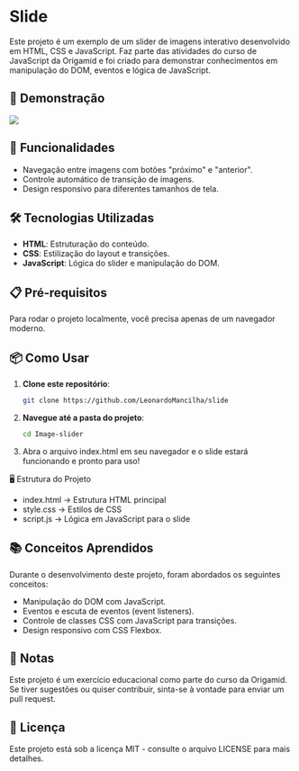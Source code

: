 # Slide

Este projeto é um exemplo de um slider de imagens interativo desenvolvido em HTML, CSS e JavaScript. Faz parte das atividades do curso de JavaScript da Origamid e foi criado para demonstrar conhecimentos em manipulação do DOM, eventos e lógica de JavaScript.

## 📸 Demonstração

<img src="https://github.com/user-attachments/assets/3bde7535-84ac-49b3-b1e7-e43791fa98db" >

## 🚀 Funcionalidades

- Navegação entre imagens com botões "próximo" e "anterior".
- Controle automático de transição de imagens.
- Design responsivo para diferentes tamanhos de tela.

## 🛠️ Tecnologias Utilizadas

- **HTML**: Estruturação do conteúdo.
- **CSS**: Estilização do layout e transições.
- **JavaScript**: Lógica do slider e manipulação do DOM.

## 📋 Pré-requisitos

Para rodar o projeto localmente, você precisa apenas de um navegador moderno.

## 📦 Como Usar

1. **Clone este repositório**:
   ```bash
   git clone https://github.com/LeonardoMancilha/slide

2. **Navegue até a pasta do projeto**:
   ```bash
   cd Image-slider

3. Abra o arquivo index.html em seu navegador e o slide estará funcionando e pronto para uso!

🖥️ Estrutura do Projeto

- index.html   ->   Estrutura HTML principal
- style.css    ->   Estilos de CSS
- script.js    ->   Lógica em JavaScript para o slide

## 📚 Conceitos Aprendidos
Durante o desenvolvimento deste projeto, foram abordados os seguintes conceitos:

- Manipulação do DOM com JavaScript.
- Eventos e escuta de eventos (event listeners).
- Controle de classes CSS com JavaScript para transições.
- Design responsivo com CSS Flexbox.

## 📝 Notas
Este projeto é um exercício educacional como parte do curso da Origamid. Se tiver sugestões ou quiser contribuir, sinta-se à vontade para enviar um pull request.

## 📄 Licença
Este projeto está sob a licença MIT - consulte o arquivo LICENSE para mais detalhes.
